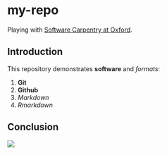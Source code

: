 # my-repo

Playing with [Software Carpentry at Oxford](http://jule32.github.io/2016-07-12-Oxford).

## Introduction

This repository demonstrates **software** and _formats_:

1. **Git**
1. **Github**
1. _Markdown_
1. _Rmarkdown_

## Conclusion

![](https://octodex.github.com/images/labtocat.png)
